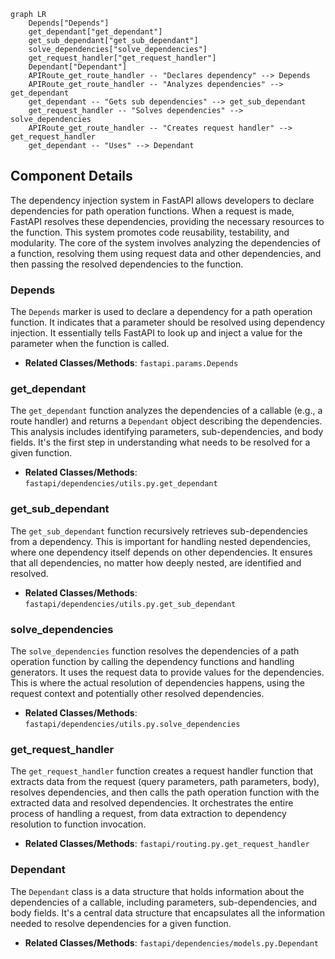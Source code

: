 ```mermaid
graph LR
    Depends["Depends"]
    get_dependant["get_dependant"]
    get_sub_dependant["get_sub_dependant"]
    solve_dependencies["solve_dependencies"]
    get_request_handler["get_request_handler"]
    Dependant["Dependant"]
    APIRoute_get_route_handler -- "Declares dependency" --> Depends
    APIRoute_get_route_handler -- "Analyzes dependencies" --> get_dependant
    get_dependant -- "Gets sub dependencies" --> get_sub_dependant
    get_request_handler -- "Solves dependencies" --> solve_dependencies
    APIRoute_get_route_handler -- "Creates request handler" --> get_request_handler
    get_dependant -- "Uses" --> Dependant
```

## Component Details

The dependency injection system in FastAPI allows developers to declare dependencies for path operation functions. When a request is made, FastAPI resolves these dependencies, providing the necessary resources to the function. This system promotes code reusability, testability, and modularity. The core of the system involves analyzing the dependencies of a function, resolving them using request data and other dependencies, and then passing the resolved dependencies to the function.

### Depends
The `Depends` marker is used to declare a dependency for a path operation function. It indicates that a parameter should be resolved using dependency injection. It essentially tells FastAPI to look up and inject a value for the parameter when the function is called.
- **Related Classes/Methods**: `fastapi.params.Depends`

### get_dependant
The `get_dependant` function analyzes the dependencies of a callable (e.g., a route handler) and returns a `Dependant` object describing the dependencies. This analysis includes identifying parameters, sub-dependencies, and body fields. It's the first step in understanding what needs to be resolved for a given function.
- **Related Classes/Methods**: `fastapi/dependencies/utils.py.get_dependant`

### get_sub_dependant
The `get_sub_dependant` function recursively retrieves sub-dependencies from a dependency. This is important for handling nested dependencies, where one dependency itself depends on other dependencies. It ensures that all dependencies, no matter how deeply nested, are identified and resolved.
- **Related Classes/Methods**: `fastapi/dependencies/utils.py.get_sub_dependant`

### solve_dependencies
The `solve_dependencies` function resolves the dependencies of a path operation function by calling the dependency functions and handling generators. It uses the request data to provide values for the dependencies. This is where the actual resolution of dependencies happens, using the request context and potentially other resolved dependencies.
- **Related Classes/Methods**: `fastapi/dependencies/utils.py.solve_dependencies`

### get_request_handler
The `get_request_handler` function creates a request handler function that extracts data from the request (query parameters, path parameters, body), resolves dependencies, and then calls the path operation function with the extracted data and resolved dependencies. It orchestrates the entire process of handling a request, from data extraction to dependency resolution to function invocation.
- **Related Classes/Methods**: `fastapi/routing.py.get_request_handler`

### Dependant
The `Dependant` class is a data structure that holds information about the dependencies of a callable, including parameters, sub-dependencies, and body fields. It's a central data structure that encapsulates all the information needed to resolve dependencies for a given function.
- **Related Classes/Methods**: `fastapi/dependencies/models.py.Dependant`
